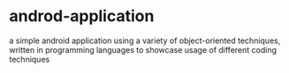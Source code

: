 # androd-application
a simple android application using a variety of object-oriented techniques, written in programming languages to showcase usage of different coding techniques
